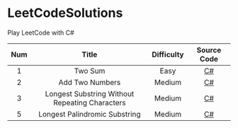 # LeetCodeSolutions
Play LeetCode with C#

| Num 	|                      Title                     	| Difficulty 	| Source Code 	|
|:---:	|:----------------------------------------------:	|:----------:	|:-----------:	|
|  1  	| Two Sum                                        	| Easy       	|[C#](https://github.com/liuhy000/LeetCodeSolutions/blob/main/SourceCode/TwoSum.cs)|
|  2  	| Add Two Numbers                                	| Medium     	|[C#](https://github.com/liuhy000/LeetCodeSolutions/blob/main/SourceCode/AddTwoNumbers.cs)|
|  3  	| Longest Substring Without Repeating Characters 	| Medium     	|[C#](https://github.com/liuhy000/LeetCodeSolutions/blob/main/SourceCode/LengthOfLongestSubstring.cs)|
|  5  	| Longest Palindromic Substring 	| Medium     	|[C#](https://github.com/liuhy000/LeetCodeSolutions/blob/main/SourceCode/LongestPalindrome.cs)|
